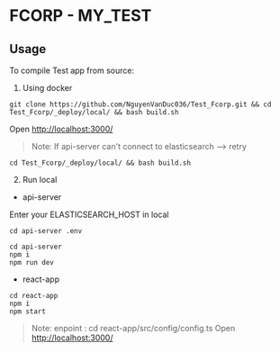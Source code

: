 # FCORP - MY_TEST

## Usage

To compile Test app from source:


1. Using docker
```
git clone https://github.com/NguyenVanDuc036/Test_Fcorp.git && cd Test_Fcorp/_deploy/local/ && bash build.sh
```

Open [http://localhost:3000/](http://localhost:3000/) 

> Note: If api-server can't connect to elasticsearch --> retry

```
cd Test_Fcorp/_deploy/local/ && bash build.sh
```

2. Run local
* api-server

Enter your ELASTICSEARCH_HOST in local
```
cd api-server .env
```

```
cd api-server
npm i
npm run dev
```

* react-app
```
cd react-app
npm i
npm start
```
> Note: enpoint : cd react-app/src/config/config.ts 
Open [http://localhost:3000/](http://localhost:3000/) 

